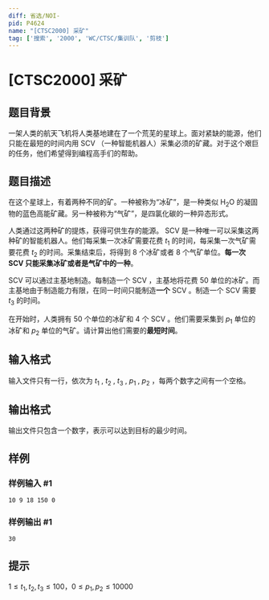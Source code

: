 ```yaml
---
diff: 省选/NOI-
pid: P4624
name: "[CTSC2000] 采矿"
tag: ['搜索', '2000', 'WC/CTSC/集训队', '剪枝']
---
```

# [CTSC2000] 采矿
## 题目背景

一架人类的航天飞机将人类基地建在了一个荒芜的星球上。面对紧缺的能源，他们只能在最短的时间内用 $\text{SCV}$ （一种智能机器人）采集必须的矿藏。对于这个艰巨的任务，他们希望得到编程高手们的帮助。
## 题目描述

在这个星球上，有着两种不同的矿。一种被称为“冰矿”，是一种类似 $\text{H}_{2}\text{O}$ 的凝固物的蓝色高能矿藏。另一种被称为“气矿”，是四氯化碳的一种异态形式。

人类通过这两种矿的提炼，获得可供生存的能源。 $\text{SCV}$ 是一种唯一可以采集这两种矿的智能机器人。他们每采集一次冰矿需要花费 $t_{1}$ 的时间，每采集一次气矿需要花费 $t_{2}$ 的时间。采集结束后，将得到 $8$ 个冰矿或者 $8$ 个气矿单位。**每一次 $\text{SCV}$ 只能采集冰矿或者是气矿中的一种**。

 $\text{SCV}$ 可以通过主基地制造。每制造一个 $\text{SCV}$ ，主基地将花费 $50$ 单位的冰矿。而主基地由于制造能力有限，在同一时间只能制造**一个** $\text{SCV}$ 。制造一个 $\text{SCV}$ 需要 $t_{3}$ 的时间。

在开始时，人类拥有 $50$ 个单位的冰矿和 $4$ 个 $\text{SCV}$ 。他们需要采集到 $p_{1}$ 单位的冰矿和 $p_{2}$ 单位的气矿。请计算出他们需要的**最短时间**。
## 输入格式

输入文件只有一行，依次为 $t_{1}$ , $t_{2}$ , $t_{3}$ , $p_{1}$ , $p_{2}$ ，每两个数字之间有一个空格。
## 输出格式

输出文件只包含一个数字，表示可以达到目标的最少时间。
## 样例

### 样例输入 #1
```
10 9 18 150 0
```
### 样例输出 #1
```
30
```
## 提示

$1 \leq t_{1},t_{2},t_{3} \leq 100$，$0 \leq p_{1},p_{2} \leq 10000$


